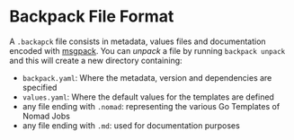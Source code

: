 # Backpack File Format
A `.backapck` file consists in metadata, values files and documentation encoded 
with [msgpack](https://msgpack.org). You can _unpack_ a file by running
`backpack unpack` and this will create a new directory containing:

- `backpack.yaml`: Where the metadata, version and dependencies are specified 
- `values.yaml`: Where the default values for the templates are defined
- any file ending with `.nomad`: representing the various Go Templates of Nomad Jobs
- any file ending with `.md`: used for documentation purposes


